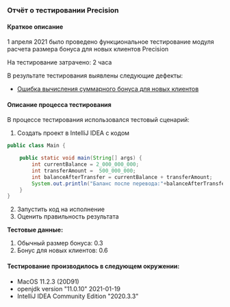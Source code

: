 ### Отчёт о тестировании Precision

#### Краткое описание
1 апреля 2021 было проведено функциональное тестирование модуля расчета размера бонуса для новых клиентов  Precision

На тестирование затрачено: 2 часа

В результате тестирования выявлены следующие дефекты:
* [Ошибка вычисления суммарного бонуса для новых клиентов](https://github.com/eguzhova/javaqa_Precision/issues/1)

#### Описание процесса тестирования
В процессе тестирования использовался тестовый сценарий:

1. Создать проект в IntelliJ IDEA с кодом
```java
public class Main {

    public static void main(String[] args) {
        int currentBalance = 2_000_000_000;
        int transferAmount =  500_000_000;
        int balanceAfterTransfer = currentBalance + transferAmount;
        System.out.println("Баланс после перевода:"+balanceAfterTransfer);
    }
}
```
2. Запустить код на исполнение
2. Оценить правильность результата

**Тестовые данные:**
1. Обычный размер бонуса: 0.3
1. Бонус для новых клиентов: 0.6

#### Тестирование производилось в следующем окружении:
* MacOS 11.2.3 (20D91)
* openjdk version "11.0.10" 2021-01-19
* IntelliJ IDEA Community Edition "2020.3.3"